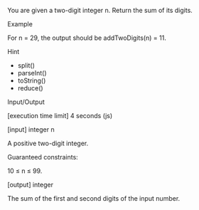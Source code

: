 You are given a two-digit integer n. Return the sum of its digits.

Example

For n = 29, the output should be addTwoDigits(n) = 11.

Hint

- split()
- parseInt()
- toString()
- reduce()

Input/Output

[execution time limit] 4 seconds (js)

[input] integer n

A positive two-digit integer.

Guaranteed constraints:

10 ≤ n ≤ 99.

[output] integer

The sum of the first and second digits of the input number.